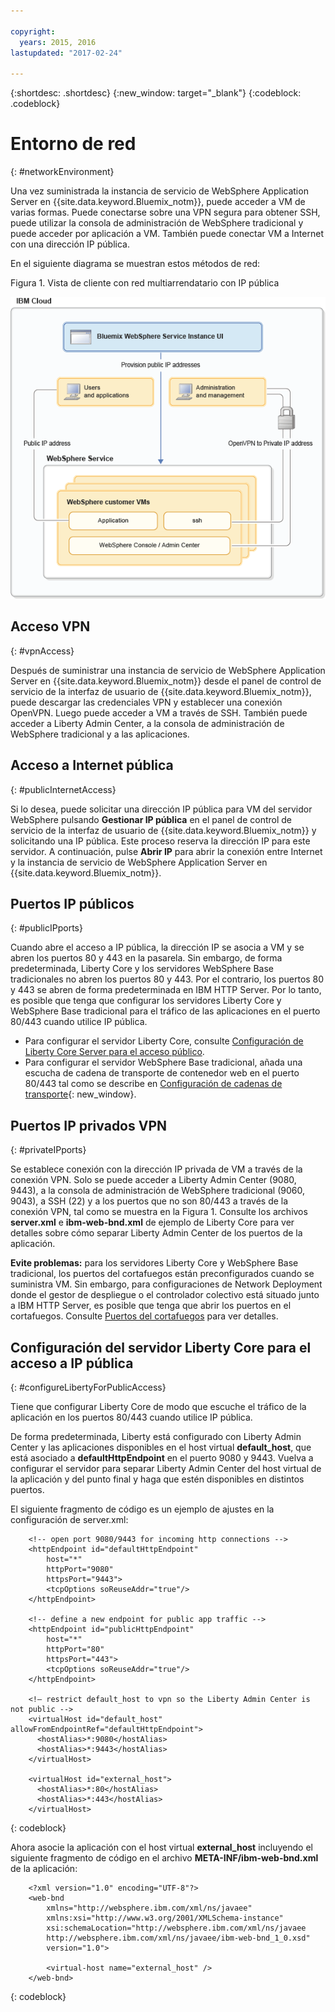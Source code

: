 ```yaml
---

copyright:
  years: 2015, 2016
lastupdated: "2017-02-24"

---
```


{:shortdesc: .shortdesc}
{:new_window: target="_blank"}
{:codeblock: .codeblock}

# Entorno de red
{: #networkEnvironment}

Una vez suministrada la instancia de servicio de WebSphere Application Server en {{site.data.keyword.Bluemix_notm}}, puede acceder a VM de varias formas. Puede conectarse sobre una VPN segura para obtener SSH, puede utilizar la consola de administración de WebSphere tradicional y puede acceder por aplicación a VM. También puede conectar VM a Internet con una dirección IP pública. 

En el siguiente diagrama se muestran estos métodos de red: 

Figura 1. Vista de cliente con red multiarrendatario con IP pública

![Figura 1. Vista de cliente con red multiarrendatario con IP pública ](images/wasaas_multi_tenantPublicIP.gif)

## Acceso VPN
{: #vpnAccess}

Después de suministrar una instancia de servicio de WebSphere Application Server en {{site.data.keyword.Bluemix_notm}} desde el panel de control de servicio de la interfaz de usuario de {{site.data.keyword.Bluemix_notm}}, puede descargar las credenciales VPN y establecer una conexión OpenVPN. Luego puede acceder a VM a través de SSH. También puede acceder a Liberty Admin Center, a la consola de administración de WebSphere tradicional y a las aplicaciones. 

## Acceso a Internet pública
{: #publicInternetAccess}

Si lo desea, puede solicitar una dirección IP pública para VM del servidor WebSphere pulsando **Gestionar IP pública** en el panel de control de servicio de la interfaz de usuario de {{site.data.keyword.Bluemix_notm}} y solicitando una IP pública. Este proceso reserva la dirección IP para este servidor. A continuación, pulse **Abrir IP** para abrir la conexión entre Internet y la instancia de servicio de WebSphere Application Server en {{site.data.keyword.Bluemix_notm}}. 

## Puertos IP públicos
{: #publicIPports}

Cuando abre el acceso a IP pública, la dirección IP se asocia a VM y se abren los puertos 80 y 443 en la pasarela. Sin embargo, de forma predeterminada, Liberty Core y los servidores WebSphere Base tradicionales no abren los puertos 80 y 443. Por el contrario, los puertos 80 y 443 se abren de forma predeterminada en IBM HTTP Server. Por lo tanto, es posible que tenga que configurar los servidores Liberty Core y WebSphere Base tradicional para el tráfico de las aplicaciones en el puerto 80/443 cuando utilice IP pública. 
* Para configurar el servidor Liberty Core, consulte [Configuración de Liberty Core Server para el acceso público](networkEnvironment.html#configureLibertyForPublicAccess).
* Para configurar el servidor WebSphere Base tradicional, añada una escucha de cadena de transporte de contenedor web en el puerto 80/443 tal como se describe en [Configuración de cadenas de transporte](http://www.ibm.com/support/knowledgecenter/SSEQTP_8.5.5//com.ibm.websphere.nd.doc/ae/trun_chain_transport.html){: new_window}.

## Puertos IP privados VPN
{: #privateIPports}

Se establece conexión con la dirección IP privada de VM a través de la conexión VPN. Solo se puede acceder a Liberty Admin Center (9080, 9443), a la consola de administración de WebSphere tradicional (9060, 9043), a SSH (22) y a los puertos que no son 80/443 a través de la conexión VPN, tal como se muestra en la Figura 1. Consulte los archivos **server.xml** e **ibm-web-bnd.xml** de ejemplo de Liberty Core para ver detalles sobre cómo separar Liberty Admin Center de los puertos de la aplicación. 

**Evite problemas:** para los servidores Liberty Core y WebSphere Base tradicional, los puertos del cortafuegos están preconfigurados cuando se suministra VM. Sin embargo, para configuraciones de Network Deployment donde el gestor de despliegue o el controlador colectivo está situado junto a IBM HTTP Server, es posible que tenga que abrir los puertos en el cortafuegos. Consulte [Puertos del cortafuegos](systemAccess.html#firewall_ports) para ver detalles. 

## Configuración del servidor Liberty Core para el acceso a IP pública
{: #configureLibertyForPublicAccess}

Tiene que configurar Liberty Core de modo que escuche el tráfico de la aplicación en los puertos 80/443 cuando utilice IP pública. 

De forma predeterminada, Liberty está configurado con Liberty Admin Center y las aplicaciones disponibles en el host virtual **default_host**, que está asociado a **defaultHttpEndpoint** en el puerto 9080 y 9443. Vuelva a configurar el servidor para separar Liberty Admin Center del host virtual de la aplicación y del punto final y haga que estén disponibles en distintos puertos. 

El siguiente fragmento de código es un ejemplo de ajustes en la configuración de server.xml: 

```    
    <!-- open port 9080/9443 for incoming http connections -->
    <httpEndpoint id="defaultHttpEndpoint"
        host="*"
        httpPort="9080"
        httpsPort="9443">
        <tcpOptions soReuseAddr="true"/>
    </httpEndpoint>

    <!-- define a new endpoint for public app traffic -->
    <httpEndpoint id="publicHttpEndpoint"
        host="*"
        httpPort="80"
        httpsPort="443">
        <tcpOptions soReuseAddr="true"/>
    </httpEndpoint>

    <!– restrict default_host to vpn so the Liberty Admin Center is not public -->
    <virtualHost id="default_host" allowFromEndpointRef="defaultHttpEndpoint">
      <hostAlias>*:9080</hostAlias>
      <hostAlias>*:9443</hostAlias>
    </virtualHost>

    <virtualHost id="external_host">
      <hostAlias>*:80</hostAlias>
      <hostAlias>*:443</hostAlias>
    </virtualHost>
```
{: codeblock}

Ahora asocie la aplicación con el host virtual **external_host** incluyendo el siguiente fragmento de código en el archivo **META-INF/ibm-web-bnd.xml** de la aplicación: 

```
    <?xml version="1.0" encoding="UTF-8"?>
    <web-bnd
        xmlns="http://websphere.ibm.com/xml/ns/javaee"
        xmlns:xsi="http://www.w3.org/2001/XMLSchema-instance"
        xsi:schemaLocation="http://websphere.ibm.com/xml/ns/javaee
        http://websphere.ibm.com/xml/ns/javaee/ibm-web-bnd_1_0.xsd"
        version="1.0">

        <virtual-host name="external_host" />
    </web-bnd>
```
{: codeblock}
